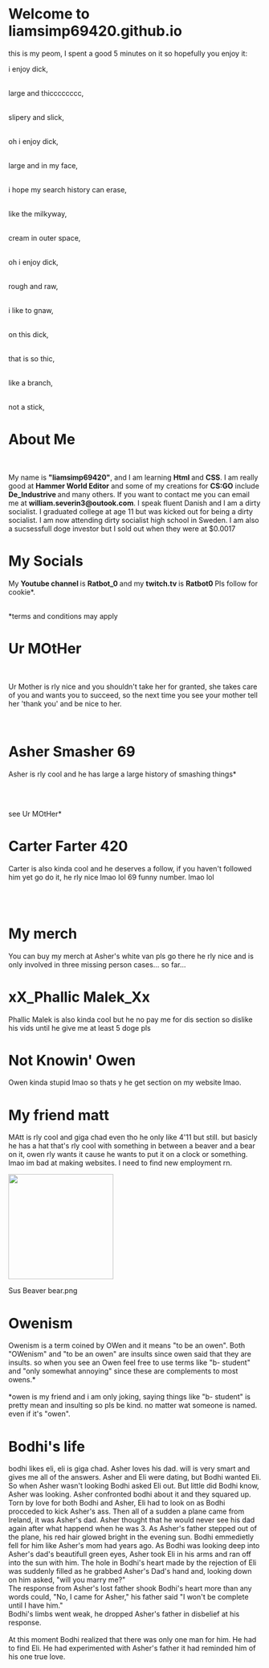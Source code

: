<h1> Welcome to liamsimp69420.github.io</h1> 
<p> this is my peom, I spent a good 5 minutes on it so hopefully you enjoy it: </p> 

<p>i enjoy dick,<br><br>   

large and thicccccccc, <br><br>

slipery and slick, <br><br>

oh i enjoy dick, <br><br>

large and in my face, <br><br>  

i hope my search history can erase,<br><br>

like the milkyway, <br><br>

cream in outer space,<br><br>

oh i enjoy dick, <br><br>

rough and raw,<br><br> 

i like to gnaw,<br><br>

on this dick, <br><br>

that is so thic, <br><br>

like a branch,<br><br>

not a stick,</p> 

<h1> About Me </h1> <br>

<p> My name is <strong>"liamsimp69420"</strong>, and I am learning <strong> Html </strong> and <strong>CSS</strong>. I am really good at <strong>Hammer World Editor</strong> and some of my creations for <strong>CS:GO</strong> include <strong> De_Industrive </strong> and many others. If you want to contact me you can email me at <strong>william.severin3@outook.com</strong>. I speak fluent Danish and I am a dirty socialist. I graduated college at age 11 but was kicked out for being a dirty socialist. I am now attending dirty socialist high school in Sweden. I am also a sucsessfull doge investor but I sold out when they were at $0.0017      
 
<h1> My Socials </h1> 
<p> My <strong> Youtube channel </strong> is <strong> Ratbot_0 </strong> and my <strong> twitch.tv </strong> is <strong> Ratbot0 </strong> Pls follow for cookie*.<br>
 
 <br>*terms and conditions may apply 

<h1> Ur MOtHer </h1> <br>  
 <p> Ur Mother is rly nice and you shouldn't take her for granted, she takes care of you and wants you to succeed, so the next time you see your mother tell her 'thank you' and be nice to her.</p><br>
 <h1> <strong> Asher Smasher 69 </strong></h1>
 <p> Asher is rly cool and he has large a large history of smashing things*</p><br><br>
 <p>see Ur MOtHer*

<h1> Carter Farter 420 </h1> 

<p> Carter is also kinda cool and he deserves a follow, if you haven't followed him yet go do it, he rly nice lmao lol 69 funny number. lmao lol </p><br><br>
<h1> My merch</h1>
 <p> You can buy my merch at Asher's white van pls go there he rly nice and is only involved in three missing person cases... so far...</p>
 
 <h1> xX_Phallic Malek_Xx </h1> 
<p> Phallic Malek is also kinda cool but he no pay me for dis section so dislike his vids until he give me at least 5 doge pls</p>

<h1> Not Knowin' Owen </h1> 
<p> Owen kinda stupid lmao so thats y he get section on my website lmao. </p>
<h1> My friend matt </h1> 
<p> MAtt is rly cool and giga chad even tho he only like 4'11 but still. but basicly he has a hat that's rly cool with something in between a beaver and a bear on it, owen rly wants it cause he wants to put it on a clock or something. lmao im bad at making websites. I need to find new employment rn.</p> <img src="https://rosebowl.wisc.edu/content/uploads/2019/12/bucky-pushups-1600x660-c-default.jpg" height="209">
<p> Sus Beaver bear.png </p>
<h1> Owenism </h1>
<p>Owenism is a term coined by OWen and it means "to be an owen". Both "OWenism" and "to be an owen" are insults since owen said that they are insults. so when you see an Owen feel free to use terms like "b- student" and "only somewhat annoying" since these are complements to most owens.* <br><br>
*owen is my friend and i am only joking, saying things like "b- student" is pretty mean and insulting so pls be kind. no matter wat someone is named. even if it's "owen".</p>   
<h1> Bodhi's life </h1>
<p>bodhi likes eli, eli is giga chad. Asher loves his dad. will is very smart and gives me all of the answers. Asher and Eli were dating, but Bodhi wanted Eli. So when Asher wasn't looking Bodhi asked Eli out. But little did Bodhi know, Asher was looking. Asher confronted bodhi about it and they squared up. Torn by love for both Bodhi and Asher, Eli had to look on as Bodhi procceded to kick Asher's ass. Then all of a sudden a plane came from Ireland, it was Asher's dad. Asher thought that he would never see his dad again after what happend when he was 3. As Asher's father stepped out of the plane, his red hair glowed bright in the evening sun. Bodhi emmedietly fell for him like Asher's mom had years ago. As Bodhi was looking deep into Asher's dad's beautifull green eyes, Asher took Eli in his arms and ran off into the sun with him. The hole in Bodhi's heart made by the rejection of Eli was suddenly filled as he grabbed Asher's Dad's hand and, looking down on him asked, "will you marry me?"<br> The response from Asher's lost father shook Bodhi's heart more than any words could, "No, I came for Asher," his father said "I won't be complete until I have him." <br> Bodhi's limbs went weak, he dropped Asher's father in disbelief at his response. <br><br> At this moment Bodhi realized that there was only one man for him. He had to find Eli. He had experimented with Asher's father it had reminded him of his one true love.     </p> 
